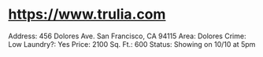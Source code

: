 # https://www.trulia.com

Address: 456 Dolores Ave. San Francisco, CA 94115
Area: Dolores
Crime: Low
Laundry?: Yes
Price: 2100
Sq. Ft.: 600
Status: Showing on 10/10 at 5pm